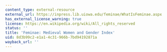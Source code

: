 ```yaml
---
content_type: external-resource
external_url: https://inpress.lib.uiowa.edu/feminae/WhatIsFeminae.aspx
has_external_license_warning: true
license: https://en.wikipedia.org/wiki/All_rights_reserved
status: ''
title: 'Feminae: Medieval Women and Gender Index'
uid: 8d3b99c2-e1a1-4c31-966b-7bd94192871a
wayback_url: ''
---
```

